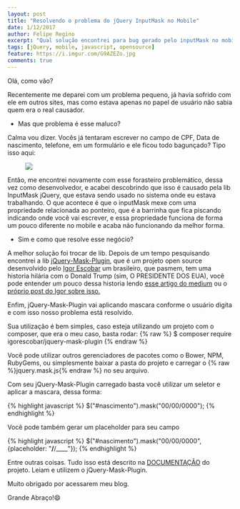 ```yaml
---
layout: post
title: "Resolvendo o problema do jQuery InputMask no Mobile"
date: 1/12/2017
author: Felipe Regino
excerpt: "Qual solução encontrei para bug gerado pelo inputMask no mobile"
tags: [jQuery, mobile, javascript, opensource]
feature: https://i.imgur.com/G9AZEZo.jpg
comments: true
---
```


Olá, como vão?

Recentemente me deparei com um problema pequeno, já havia sofrido com ele em outros sites, mas como estava apenas no papel de usuário não sabia quem era o real causador.

- Mas que problema é esse maluco?

Calma vou dizer. Vocês já tentaram escrever no campo de CPF, Data de nascimento, telefone, em um formulário e ele ficou todo bagunçado? Tipo isso aqui:

<figure>
	<img src="https://i.imgur.com/3vu59jS.gif">
</figure>

Então, me encontrei novamente com esse forasteiro problemático, dessa vez como desenvolvedor, e acabei descobrindo que isso é causado pela lib InputMask jQuery, que estava sendo usado no sistema onde eu estava trabalhando. O que acontece é que o inputMask mexe com uma propriedade relacionada ao ponteiro, que é a barrinha que fica piscando indicando onde você vai escrever, e essa propriedade funciona de forma um pouco diferente no mobile e acaba não funcionando da melhor forma.

- Sim e como que resolve esse negócio?

A melhor solução foi trocar de lib. Depois de um tempo pesquisando encontrei a lib [jQuery-Mask-Plugin](https://github.com/igorescobar/jQuery-Mask-Plugin), que é um projeto open source desenvolvido pelo [Igor Escobar](https://twitter.com/igorescobar) um brasileiro, que pasmem, tem uma historia hilária com o Donald Trump (sim, O PRESIDENTE DOS EUA), você pode entender um pouco dessa historia lendo [esse artigo do medium](https://blog.chibicode.com/you-can-submit-a-pull-request-to-inject-arbitrary-js-code-into-donald-trumps-site-here-s-how-782aa6a17a56) ou o [próprio post do Igor sobre isso.](http://www.igorescobar.com/blog/2016/08/21/ive-the-chance-to-troll-donald-trump-but-i-didnt/)  

Enfim, jQuery-Mask-Plugin vai aplicando mascara conforme o usuário digita e com isso nosso problema está resolvido.

Sua utilização é bem simples, caso esteja utilizando um projeto com o composer, que era o meu caso, basta rodar:
{% raw %}
$ composer require igorescobar/jquery-mask-plugin
{% endraw %}

Você pode utilizar outros gerenciadores de pacotes como o Bower, NPM, RubyGems, ou simplesmente baixar a pasta do projeto e carregar o {% raw %}jquery.mask.js{% endraw %} no seu arquivo.

Com seu jQuery-Mask-Plugin carregado basta você utilizar um seletor e aplicar a mascara, dessa forma:

{% highlight javascript %}
$("#nascimento").mask("00/00/0000");
{% endhighlight %}

Você pode também gerar um placeholder para seu campo

{% highlight javascript %}
$("#nascimento").mask("00/00/0000", {placeholder: "__/__/____"});
{% endhighlight %}

Entre outras coisas. Tudo isso está descrito na [DOCUMENTAÇÃO](https://igorescobar.github.io/jQuery-Mask-Plugin/docs.html) do projeto. Leiam e utilizem o jQuery-Mask-Plugin.

Muito obrigado por acessarem meu blog.

Grande Abraço!😄
